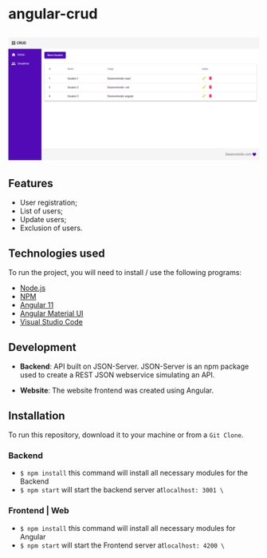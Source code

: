 # angular-crud
## ![](/angularCrud/src/assets/img/crud.png)

## Features

- User registration;
- List of users;
- Update users;
- Exclusion of users.

## Technologies used
To run the project, you will need to install / use the following programs:
* [Node.js](https://nodejs.org/en/download/)
* [NPM](https://www.npmjs.com/)
* [Angular 11](https://angular.io/)
* [Angular Material UI](https://material.angular.io/)
* [Visual Studio Code](https://code.visualstudio.com/download)

## Development
* **Backend**: API built on JSON-Server. JSON-Server is an npm package used to create a REST JSON webservice simulating an API.

* **Website**: The website frontend was created using Angular.
## Installation

  
To run this repository, download it to your machine or from a `Git Clone`.

### Backend

- `$ npm install` this command will install all necessary modules for the Backend
- `$ npm start` will start the backend server at` localhost: 3001 \ `

### Frontend | Web

- `$ npm install` this command will install all necessary modules for Angular
- `$ npm start` will start the Frontend server at` localhost: 4200 \ `
